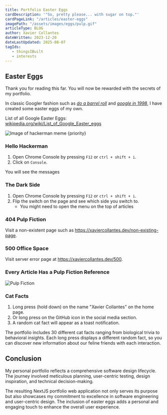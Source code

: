 ```yaml
---
title: Portfolio Easter Eggs
cardDescription: '"So, pretty please... with sugar on top."'
cardPageLink: "/articles/easter-eggs"
imagePath: "/assets/images/eggs/pulp.gif"
articleType: BLOG
author: Xavier Collantes
dateWritten: 2023-12-20
dateLastUpdated: 2025-08-07
tagIds:
   - thingsIBuilt
   - interests
---
```


## Easter Eggs

Thank you for reading this far. You will now be rewarded with the secrets of my
portfolio.

In classic Googler fashion such as [_do a barrel
roll_](https://www.google.com/search?q=do+a+barrel+roll) and [_google in
1998_](https://www.google.com/search?q=google+in+1998), I have created some
easter eggs of my own.

List of all Google Easter Eggs:
[wikipedia.org/wiki/List_of_Google_Easter_eggs](https://en.wikipedia.org/wiki/List_of_Google_Easter_eggs)

![Image of hackerman meme {priority}](/assets/images/portfolio/hackerman.webp)

### Hello Hackerman

1. Open Chrome Console by pressing `F12` or `ctrl + shift + i`.
1. Click on `Console`.

You will see the messages

### The Dark Side

1. Open Chrome Console by pressing `F12` or `ctrl + shift + i`.
1. Flip the switch on the page and see which side you switch to.
   - You might need to open the menu on the top of articles

### 404 Pulp Fiction

Visit a non-existent page such as
<https://xaviercollantes.dev/non-existing-page>.

### 500 Office Space

Visit server error page at <https://xaviercollantes.dev/500>.

### Every Article Has a Pulp Fiction Reference

![Pulp Fiction](/assets/images/eggs/pulp.gif)

### Cat Facts

1. Long press (hold down) on the name "Xavier Collantes" on the home page.
1. Or long press on the GitHub icon in the social media section.
1. A random cat fact will appear as a toast notification.

The portfolio includes 30 different cat facts ranging from biological trivia to
behavioral insights. Each long press displays a different random fact, so you
can discover new information about our feline friends with each interaction.

## Conclusion

My personal portfolio reflects a comprehensive software design lifecycle. The
journey involved meticulous planning, user-centric testing, design inspiration,
and technical decision-making.

The resulting NextJS portfolio web application not only serves its purpose but
also showcases my commitment to excellence in software engineering and
user-centric design. The inclusion of easter eggs adds a personal and engaging
touch to enhance the overall user experience.
